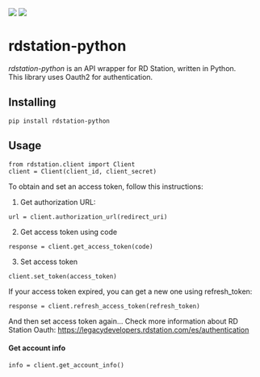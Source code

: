 ![](https://img.shields.io/badge/version-0.1.0-success) ![](https://img.shields.io/badge/code-Python-4B8BBE?logo=python&logoColor=white)
# rdstation-python

*rdstation-python* is an API wrapper for RD Station, written in Python.  
This library uses Oauth2 for authentication.
## Installing
```
pip install rdstation-python
```
## Usage
```
from rdstation.client import Client
client = Client(client_id, client_secret)
```
To obtain and set an access token, follow this instructions:
1. Get authorization URL:
```
url = client.authorization_url(redirect_uri)
```
2. Get access token using code
```
response = client.get_access_token(code)
```
3. Set access token
```
client.set_token(access_token)
```
If your access token expired, you can get a new one using refresh_token:
```
response = client.refresh_access_token(refresh_token)
```
And then set access token again...
Check more information about RD Station Oauth: https://legacydevelopers.rdstation.com/es/authentication
#### Get account info
```
info = client.get_account_info()
```

